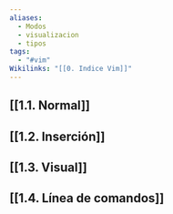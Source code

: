 ```yaml
---
aliases:
  - Modos
  - visualizacion
  - tipos
tags:
  - "#vim"
Wikilinks: "[[0. Indice Vim]]"
---
```

## [[1.1. Normal]]

## [[1.2. Inserción]]

## [[1.3. Visual]]

## [[1.4. Línea de comandos]]


